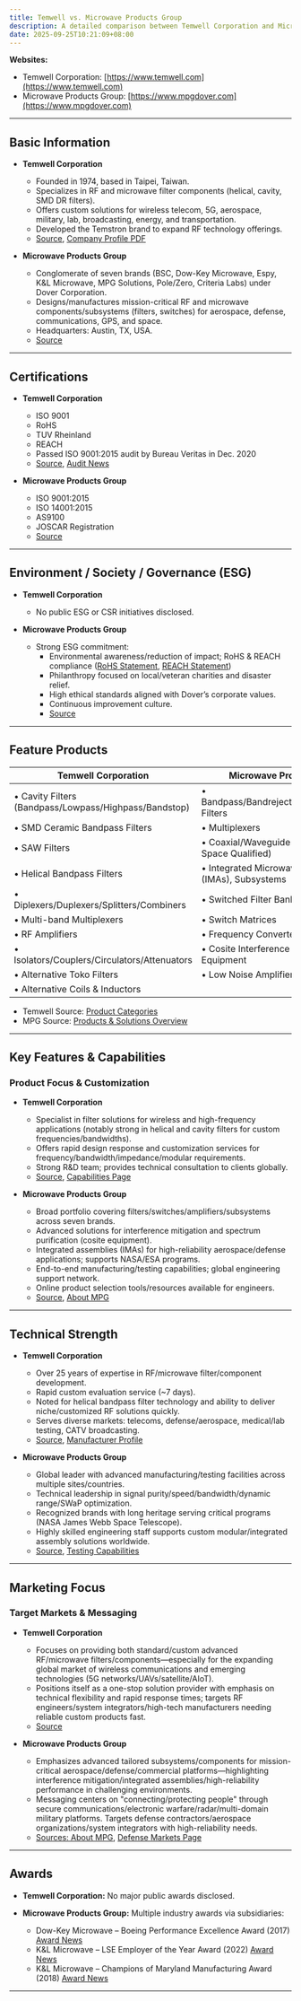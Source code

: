 ```yaml
---
title: Temwell vs. Microwave Products Group
description: A detailed comparison between Temwell Corporation and Microwave Products Group, two leading companies in the RF and microwave components industry.
date: 2025-09-25T10:21:09+08:00
---
```


**Websites:**
- Temwell Corporation: [https://www.temwell.com](https://www.temwell.com)
- Microwave Products Group: [https://www.mpgdover.com](https://www.mpgdover.com)

---

## Basic Information

- **Temwell Corporation**
  - Founded in 1974, based in Taipei, Taiwan.
  - Specializes in RF and microwave filter components (helical, cavity, SMD DR filters).
  - Offers custom solutions for wireless telecom, 5G, aerospace, military, lab, broadcasting, energy, and transportation.
  - Developed the Temstron brand to expand RF technology offerings.
  - [Source](https://www.temwell.com/en/about-categories/about-us), [Company Profile PDF](https://file01.itaiwantrade.com/16ee22f9-d0c3-4a51-adfe-95e5924c38d7/Temwell_Group_Company_Profile.pdf)

- **Microwave Products Group**
  - Conglomerate of seven brands (BSC, Dow-Key Microwave, Espy, K&L Microwave, MPG Solutions, Pole/Zero, Criteria Labs) under Dover Corporation.
  - Designs/manufactures mission-critical RF and microwave components/subsystems (filters, switches) for aerospace, defense, communications, GPS, and space.
  - Headquarters: Austin, TX, USA.
  - [Source](https://www.mpgdover.com)

---

## Certifications

- **Temwell Corporation**
  - ISO 9001
  - RoHS
  - TUV Rheinland
  - REACH
  - Passed ISO 9001:2015 audit by Bureau Veritas in Dec. 2020
  - [Source](https://www.temwell.com/en/page-categories/certified), [Audit News](https://www.temwell.com/en/abouts/msg152.html)

- **Microwave Products Group**
  - ISO 9001:2015
  - ISO 14001:2015
  - AS9100
  - JOSCAR Registration
  - [Source](https://www.mpgdover.com/en/company/corporate-information/quality.html)

---

## Environment / Society / Governance (ESG)

- **Temwell Corporation**
  - No public ESG or CSR initiatives disclosed.

- **Microwave Products Group**
  - Strong ESG commitment:
    - Environmental awareness/reduction of impact; RoHS & REACH compliance ([RoHS Statement](https://www.mpgdover.com/content/dam/mpg/documents/certificates/RoHS-DKM.pdf), [REACH Statement](https://www.mpgdover.com/content/dam/mpg/documents/certificates/REACH-DKM.pdf))
    - Philanthropy focused on local/veteran charities and disaster relief.
    - High ethical standards aligned with Dover’s corporate values.
    - Continuous improvement culture.
    - [Source](https://www.mpgdover.com/en/company/corporate-information/about-mpg.html)

---

## Feature Products

| Temwell Corporation                                                   | Microwave Products Group                                                     |
|----------------------------------------------------------------------|-----------------------------------------------------------------------------|
| • Cavity Filters (Bandpass/Lowpass/Highpass/Bandstop)                | • Bandpass/Bandreject/Highpass/Lowpass Filters                              |
| • SMD Ceramic Bandpass Filters                                       | • Multiplexers                                                              |
| • SAW Filters                                                        | • Coaxial/Waveguide Switches (incl. Space Qualified)                        |
| • Helical Bandpass Filters                                           | • Integrated Microwave Assemblies (IMAs), Subsystems                        |
| • Diplexers/Duplexers/Splitters/Combiners                            | • Switched Filter Banks                                                     |
| • Multi-band Multiplexers                                            | • Switch Matrices                                                           |
| • RF Amplifiers                                                      | • Frequency Converters                                                      |
| • Isolators/Couplers/Circulators/Attenuators                         | • Cosite Interference Mitigation Equipment                                  |
| • Alternative Toko Filters                                           | • Low Noise Amplifiers                                                      |
| • Alternative Coils & Inductors                                      |                                                                             |

- Temwell Source: [Product Categories](https://www.temwell.com/en/product-categories)
- MPG Source: [Products & Solutions Overview](https://www.mpgdover.com/en/products-and-solutions.html)

---

## Key Features & Capabilities

### Product Focus & Customization

- **Temwell Corporation**
    - Specialist in filter solutions for wireless and high-frequency applications (notably strong in helical and cavity filters for custom frequencies/bandwidths).
    - Offers rapid design response and customization services for frequency/bandwidth/impedance/modular requirements.
    - Strong R&D team; provides technical consultation to clients globally.
    - [Source](https://www.temwell.com), [Capabilities Page](https://www.temwell.com/en/page-categories/capability)

- **Microwave Products Group**
    - Broad portfolio covering filters/switches/amplifiers/subsystems across seven brands.
    - Advanced solutions for interference mitigation and spectrum purification (cosite equipment).
    - Integrated assemblies (IMAs) for high-reliability aerospace/defense applications; supports NASA/ESA programs.
    - End-to-end manufacturing/testing capabilities; global engineering support network.
    - Online product selection tools/resources available for engineers.
    - [Source](https://www.mpgdover.com/en/products-and-solutions.html), [About MPG](https://www.mpgdover.com/en/company/corporate-information/about-mpg.html)

---

## Technical Strength

- **Temwell Corporation**
    - Over 25 years of expertise in RF/microwave filter/component development.
    - Rapid custom evaluation service (~7 days).
    - Noted for helical bandpass filter technology and ability to deliver niche/customized RF solutions quickly.
    - Serves diverse markets: telecoms, defense/aerospace, medical/lab testing, CATV broadcasting.
    - [Source](https://www.market-prospects.com/articles/temwell-corporation), [Manufacturer Profile](https://www.manufacturers.com.tw/showroom-9603-3-2-0-3752.php)

- **Microwave Products Group**
    - Global leader with advanced manufacturing/testing facilities across multiple sites/countries.
    - Technical leadership in signal purity/speed/bandwidth/dynamic range/SWaP optimization.
    - Recognized brands with long heritage serving critical programs (NASA James Webb Space Telescope).
    - Highly skilled engineering staff supports custom modular/integrated assembly solutions worldwide.
    - [Source](https://www.mpgdover.com/en/company/corporate-information/about-mpg.html), [Testing Capabilities](https://www.mpgdover.com/en/capabilities/technology/testing-manufacturing-capabilities.html)

---

## Marketing Focus

### Target Markets & Messaging

- **Temwell Corporation**
   * Focuses on providing both standard/custom advanced RF/microwave filters/components—especially for the expanding global market of wireless communications and emerging technologies (5G networks/UAVs/satellite/AIoT).
   * Positions itself as a one-stop solution provider with emphasis on technical flexibility and rapid response times; targets RF engineers/system integrators/high-tech manufacturers needing reliable custom products fast.
   * [Source](https://www.temwell.com/en/about-categories/about-us)

- **Microwave Products Group**
   * Emphasizes advanced tailored subsystems/components for mission-critical aerospace/defense/commercial platforms—highlighting interference mitigation/integrated assemblies/high-reliability performance in challenging environments.
   * Messaging centers on "connecting/protecting people" through secure communications/electronic warfare/radar/multi-domain military platforms. Targets defense contractors/aerospace organizations/system integrators with high-reliability needs.
   * [Sources: About MPG](https://www.mpgdover.com/en/company/corporate-information/about-mpg.html), [Defense Markets Page](https://www.mpgdover.com/en/capabilities/markets/defense.html)

---

## Awards

- **Temwell Corporation:** No major public awards disclosed.

- **Microwave Products Group:** Multiple industry awards via subsidiaries:
   * Dow-Key Microwave – Boeing Performance Excellence Award (2017)
     [Award News](https://www.mpgdover.com/en/company/corporate-information/news-and-events/dow-key-microwave-receives-2017-boeing-peformance-excellence-awa.html)
   * K&L Microwave – LSE Employer of the Year Award (2022)
     [Award News](https://www.mpgdover.com/en/company/corporate-information/news-and-events/mpg-KLM_LSE_employer_award.html)
   * K&L Microwave – Champions of Maryland Manufacturing Award (2018)
     [Award News](https://www.mpgdover.com/en/capabilities/technology/innovation-stories/k-l-microwave--inc--receives--2018-champions-of-maryland-manufac2.html)

---